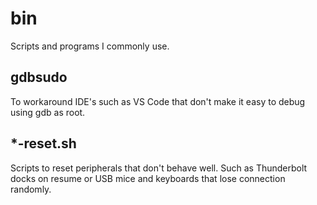 bin
===

Scripts and programs I commonly use.

## gdbsudo

To workaround IDE's such as VS Code that don't make it easy to debug using gdb as root.

## *-reset.sh

Scripts to reset peripherals that don't behave well. Such as Thunderbolt docks on resume or USB mice and keyboards that lose connection randomly.


